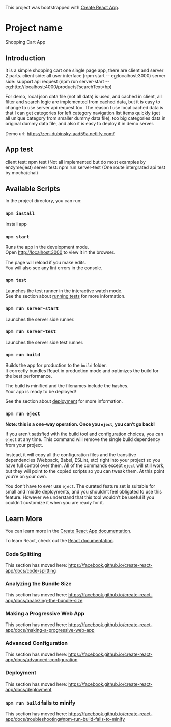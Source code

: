 This project was bootstrapped with [Create React App](https://github.com/facebook/create-react-app).

# Project name

Shopping Cart App

## Introduction

It is a simple shopping cart one single page app, there are client and server 2 parts.
client side: all user interface (npm start -- eg:localhost:3000)
server side: support api request (npm run server-start -- eg:http://localhost:4000/products?searchText=hp)

For demo, local json data file (not all data) is used, and cached in client, all filter and search logic are implemented from cached data, but it is easy to change to use server api request too. The reason I use local cached data is that I can get categories for left category navigation list items quickly (get all unique category from smaller dummy data file), too big categories data in original dummy data file, and also it is easy to deploy it in demo server.

Demo url: https://zen-dubinsky-aad59a.netlify.com/

## App test

client test: npm test (Not all implemented but do most examples by enzyme/jest)
server test: npm run server-test (One route intergrated api test by mocha/chai)

## Available Scripts

In the project directory, you can run:

### `npm install`

Install app

### `npm start`

Runs the app in the development mode.<br>
Open [http://localhost:3000](http://localhost:3000) to view it in the browser.

The page will reload if you make edits.<br>
You will also see any lint errors in the console.

### `npm test`

Launches the test runner in the interactive watch mode.<br>
See the section about [running tests](https://facebook.github.io/create-react-app/docs/running-tests) for more information.

### `npm run server-start`

Launches the server side runner.<br>

### `npm run server-test`

Launches the server side test runner.<br>

### `npm run build`

Builds the app for production to the `build` folder.<br>
It correctly bundles React in production mode and optimizes the build for the best performance.

The build is minified and the filenames include the hashes.<br>
Your app is ready to be deployed!

See the section about [deployment](https://facebook.github.io/create-react-app/docs/deployment) for more information.

### `npm run eject`

**Note: this is a one-way operation. Once you `eject`, you can’t go back!**

If you aren’t satisfied with the build tool and configuration choices, you can `eject` at any time. This command will remove the single build dependency from your project.

Instead, it will copy all the configuration files and the transitive dependencies (Webpack, Babel, ESLint, etc) right into your project so you have full control over them. All of the commands except `eject` will still work, but they will point to the copied scripts so you can tweak them. At this point you’re on your own.

You don’t have to ever use `eject`. The curated feature set is suitable for small and middle deployments, and you shouldn’t feel obligated to use this feature. However we understand that this tool wouldn’t be useful if you couldn’t customize it when you are ready for it.

## Learn More

You can learn more in the [Create React App documentation](https://facebook.github.io/create-react-app/docs/getting-started).

To learn React, check out the [React documentation](https://reactjs.org/).

### Code Splitting

This section has moved here: https://facebook.github.io/create-react-app/docs/code-splitting

### Analyzing the Bundle Size

This section has moved here: https://facebook.github.io/create-react-app/docs/analyzing-the-bundle-size

### Making a Progressive Web App

This section has moved here: https://facebook.github.io/create-react-app/docs/making-a-progressive-web-app

### Advanced Configuration

This section has moved here: https://facebook.github.io/create-react-app/docs/advanced-configuration

### Deployment

This section has moved here: https://facebook.github.io/create-react-app/docs/deployment

### `npm run build` fails to minify

This section has moved here: https://facebook.github.io/create-react-app/docs/troubleshooting#npm-run-build-fails-to-minify
